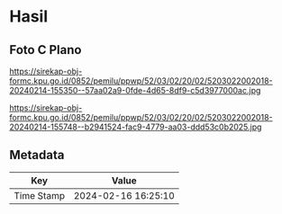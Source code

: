 # Hasil

## Foto C Plano

https://sirekap-obj-formc.kpu.go.id/0852/pemilu/ppwp/52/03/02/20/02/5203022002018-20240214-155350--57aa02a9-0fde-4d65-8df9-c5d3977000ac.jpg

https://sirekap-obj-formc.kpu.go.id/0852/pemilu/ppwp/52/03/02/20/02/5203022002018-20240214-155748--b2941524-fac9-4779-aa03-ddd53c0b2025.jpg


## Metadata

| Key        | Value               |
| ---------- | ------------------- |
| Time Stamp | 2024-02-16 16:25:10 |



